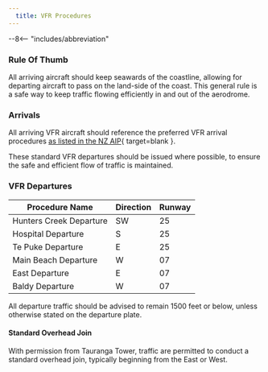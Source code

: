 ```yaml
---
  title: VFR Procedures
---
```


--8<-- "includes/abbreviation"

### Rule Of Thumb

All arriving aircraft should keep seawards of the coastline, allowing for departing aircraft to pass on the land-side of the coast. This general rule is a safe way to keep traffic flowing efficiently in and out of the aerodrome.


### Arrivals

All arriving VFR aircraft should reference the preferred VFR arrival procedures [as listed in the NZ AIP](https://www.aip.net.nz/assets/AIP/Aerodrome-Charts/Tauranga-NZTG/NZTG_35.1_35.2.pdf){ target=blank }.

These standard VFR departures should be issued where possible, to ensure the safe and efficient flow of traffic is maintained.

### VFR Departures

| Procedure Name          | Direction | Runway |
| ----------------------- | --------- | ------ |
| Hunters Creek Departure | SW        | 25     |
| Hospital Departure      | S         | 25     |
| Te Puke Departure       | E         | 25     |
| Main Beach Departure    | W         | 07     |
| East Departure          | E         | 07     |
| Baldy Departure         | W         | 07     |


All departure traffic should be advised to remain 1500 feet or below, unless otherwise stated on the departure plate.

#### Standard Overhead Join

With permission from Tauranga Tower, traffic are permitted to conduct a standard overhead join, typically beginning from the East or West.

